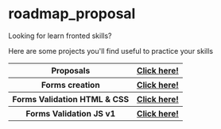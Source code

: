 # roadmap_proposal
Looking for learn fronted skills? 

Here are some projects you'll find useful to practice your skills 

<table>
    <tr>
        <th>Proposals</th>
        <th><a href="https://jtoledom1.github.io/roadmap_proposal/">Click here!</a></th>
    </tr>
    <tr>
        <th>Forms creation</th>
        <th><a href="https://jtoledom1.github.io/roadmap_proposal/HTML/Forms_Creation/">Click here!</a></th>
    </tr>
    <tr>
        <th>Forms Validation HTML & CSS</th>
        <th><a href="https://jtoledom1.github.io/roadmap_proposal/HTML/Forms_Validation/01">Click here!</a></th>
    </tr>
    <tr>
        <th>Forms Validation JS v1</th>
        <th><a href="https://jtoledom1.github.io/roadmap_proposal/HTML/Forms_Validation_JS">Click here!</a></th>
    </tr>

</table>
